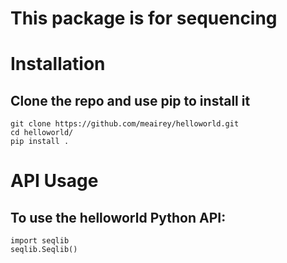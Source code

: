 # This package is for sequencing 

# Installation 
## Clone the repo and use pip to install it 
```
git clone https://github.com/meairey/helloworld.git
cd helloworld/
pip install . 
```

# API Usage
## To use the helloworld Python API:

```
import seqlib
seqlib.Seqlib()
```